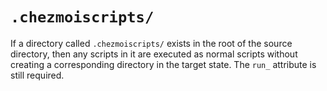 # `.chezmoiscripts/`

If a directory called `.chezmoiscripts/` exists in the root of the source
directory, then any scripts in it are executed as normal scripts without
creating a corresponding directory in the target state. The `run_` attribute is
still required.
